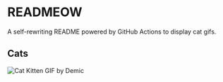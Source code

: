 # READMEOW

A self-rewriting README powered by GitHub Actions to display cat gifs.

## Cats

![Cat Kitten GIF by Demic](https://media1.giphy.com/media/v1.Y2lkPTlhY2QwMmRhbjEzNzhyZXU0ZjRxZnRiemFsN3JpYXZ1cGl3eG50aHFtMDVsMDhudCZlcD12MV9naWZzX3NlYXJjaCZjdD1n/3oriO0OEd9QIDdllqo/200.gif)
